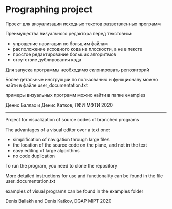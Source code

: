 # Prographing project
Проект для визуализации исходных текстов разветвленных программ

Преимущества визуального редактора перед текстовым:
- упрощение навигации по большим файлам
- расположение исходного кода на плоскости, а не в тексте
- простое редактирование больших алгоритмов
- отсутствие дублирования кода

Для запуска программы необходимо склонировать репозиторий

Более детальные инструкции по пользованию и функционалу можно найти в файле user_documentation.txt

примеры визуальных программ можно найти в папке examples

Денис Баллах и Денис Катков, ЛФИ МФТИ 2020
__________________________________________________________________________________
Project for visualization of source codes of branched programs

The advantages of a visual editor over a text one:
- simplification of navigation through large files
- the location of the source code on the plane, and not in the text
- easy editing of large algorithms
- no code duplication

To run the program, you need to clone the repository

More detailed instructions for use and functionality can be found in the file user_documentation.txt

examples of visual programs can be found in the examples folder

Denis Ballakh and Denis Katkov, DGAP MIPT 2020
